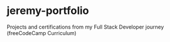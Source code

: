 # jeremy-portfolio
Projects and certifications from my Full Stack Developer journey (freeCodeCamp Curriculum)
